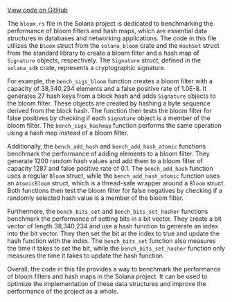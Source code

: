 
[View code on GitHub](https://github.com/solana-labs/solana/tree/master/na/bloom/benches)

The `bloom.rs` file in the Solana project is dedicated to benchmarking the performance of bloom filters and hash maps, which are essential data structures in databases and networking applications. The code in this file utilizes the `Bloom` struct from the `solana_bloom` crate and the `HashSet` struct from the standard library to create a bloom filter and a hash map of `Signature` objects, respectively. The `Signature` struct, defined in the `solana_sdk` crate, represents a cryptographic signature.

For example, the `bench_sigs_bloom` function creates a bloom filter with a capacity of 38,340,234 elements and a false positive rate of 1.0E-8. It generates 27 hash keys from a block hash and adds `Signature` objects to the bloom filter. These objects are created by hashing a byte sequence derived from the block hash. The function then tests the bloom filter for false positives by checking if each `Signature` object is a member of the bloom filter. The `bench_sigs_hashmap` function performs the same operation using a hash map instead of a bloom filter.

Additionally, the `bench_add_hash` and `bench_add_hash_atomic` functions benchmark the performance of adding elements to a bloom filter. They generate 1200 random hash values and add them to a bloom filter of capacity 1287 and false positive rate of 0.1. The `bench_add_hash` function uses a regular `Bloom` struct, while the `bench_add_hash_atomic` function uses an `AtomicBloom` struct, which is a thread-safe wrapper around a `Bloom` struct. Both functions then test the bloom filter for false negatives by checking if a randomly selected hash value is a member of the bloom filter.

Furthermore, the `bench_bits_set` and `bench_bits_set_hasher` functions benchmark the performance of setting bits in a bit vector. They create a bit vector of length 38,340,234 and use a hash function to generate an index into the bit vector. They then set the bit at the index to true and update the hash function with the index. The `bench_bits_set` function also measures the time it takes to set the bit, while the `bench_bits_set_hasher` function only measures the time it takes to update the hash function.

Overall, the code in this file provides a way to benchmark the performance of bloom filters and hash maps in the Solana project. It can be used to optimize the implementation of these data structures and improve the performance of the project as a whole.